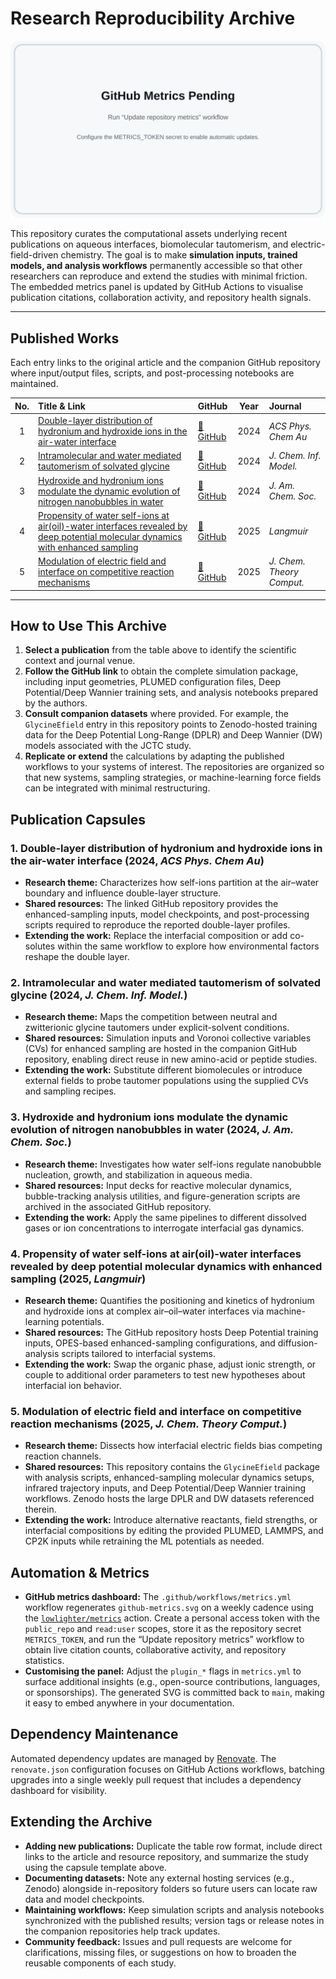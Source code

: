# Research Reproducibility Archive

[![Repository metrics dashboard](github-metrics.svg)](github-metrics.svg)

This repository curates the computational assets underlying recent publications on aqueous interfaces, biomolecular tautomerism,
and electric-field-driven chemistry. The goal is to make **simulation inputs, trained models, and analysis workflows** permanently
accessible so that other researchers can reproduce and extend the studies with minimal friction. The embedded metrics panel is
updated by GitHub Actions to visualise publication citations, collaboration activity, and repository health signals.

---

## Published Works

Each entry links to the original article and the companion GitHub repository where input/output files, scripts, and post-processing
notebooks are maintained.

| No. | Title & Link | GitHub | Year | Journal |
|:---:|:-------------|:--------|:----:|:--------|
| 1 | [Double-layer distribution of hydronium and hydroxide ions in the air-water interface](https://pubs.acs.org/doi/10.1021/acsphyschemau.3c00076) | [🔗 GitHub](https://github.com/Zhang-pchao/DoubleLayerAirWater) | 2024 | *ACS Phys. Chem Au* |
| 2 | [Intramolecular and water mediated tautomerism of solvated glycine](https://pubs.acs.org/doi/10.1021/acs.jcim.4c00273) | [🔗 GitHub](https://github.com/Zhang-pchao/GlycineTautomerism) | 2024 | *J. Chem. Inf. Model.* |
| 3 | [Hydroxide and hydronium ions modulate the dynamic evolution of nitrogen nanobubbles in water](https://pubs.acs.org/doi/10.1021/jacs.4c06641) | [🔗 GitHub](https://github.com/Zhang-pchao/N2BubbleIon) | 2024 | *J. Am. Chem. Soc.* |
| 4 | [Propensity of water self-ions at air(oil)-water interfaces revealed by deep potential molecular dynamics with enhanced sampling](https://pubs.acs.org/doi/full/10.1021/acs.langmuir.4c05004) | [🔗 GitHub](https://github.com/Zhang-pchao/OilWaterInterface) | 2025 | *Langmuir* |
| 5 | [Modulation of electric field and interface on competitive reaction mechanisms](https://doi.org/10.1021/acs.jctc.5c00705) | [🔗 GitHub](https://github.com/Zhang-pchao/research/tree/main/GlycineEfield) | 2025 | *J. Chem. Theory Comput.* |

---

## How to Use This Archive

1. **Select a publication** from the table above to identify the scientific context and journal venue.
2. **Follow the GitHub link** to obtain the complete simulation package, including input geometries, PLUMED configuration files,
   Deep Potential/Deep Wannier training sets, and analysis notebooks prepared by the authors.
3. **Consult companion datasets** where provided. For example, the `GlycineEfield` entry in this repository points to Zenodo-hosted
   training data for the Deep Potential Long-Range (DPLR) and Deep Wannier (DW) models associated with the JCTC study.
4. **Replicate or extend** the calculations by adapting the published workflows to your systems of interest. The repositories are
   organized so that new systems, sampling strategies, or machine-learning force fields can be integrated with minimal restructuring.

## Publication Capsules

### 1. Double-layer distribution of hydronium and hydroxide ions in the air-water interface (2024, *ACS Phys. Chem Au*)
- **Research theme:** Characterizes how self-ions partition at the air–water boundary and influence double-layer structure.
- **Shared resources:** The linked GitHub repository provides the enhanced-sampling inputs, model checkpoints, and post-processing
  scripts required to reproduce the reported double-layer profiles.
- **Extending the work:** Replace the interfacial composition or add co-solutes within the same workflow to explore how environmental
  factors reshape the double layer.

### 2. Intramolecular and water mediated tautomerism of solvated glycine (2024, *J. Chem. Inf. Model.*)
- **Research theme:** Maps the competition between neutral and zwitterionic glycine tautomers under explicit-solvent conditions.
- **Shared resources:** Simulation inputs and Voronoi collective variables (CVs) for enhanced sampling are hosted in the companion
  GitHub repository, enabling direct reuse in new amino-acid or peptide studies.
- **Extending the work:** Substitute different biomolecules or introduce external fields to probe tautomer populations using the
  supplied CVs and sampling recipes.

### 3. Hydroxide and hydronium ions modulate the dynamic evolution of nitrogen nanobubbles in water (2024, *J. Am. Chem. Soc.*)
- **Research theme:** Investigates how water self-ions regulate nanobubble nucleation, growth, and stabilization in aqueous media.
- **Shared resources:** Input decks for reactive molecular dynamics, bubble-tracking analysis utilities, and figure-generation scripts
  are archived in the associated GitHub repository.
- **Extending the work:** Apply the same pipelines to different dissolved gases or ion concentrations to interrogate interfacial gas dynamics.

### 4. Propensity of water self-ions at air(oil)-water interfaces revealed by deep potential molecular dynamics with enhanced sampling (2025, *Langmuir*)
- **Research theme:** Quantifies the positioning and kinetics of hydronium and hydroxide ions at complex air–oil–water interfaces via machine-learning potentials.
- **Shared resources:** The GitHub repository hosts Deep Potential training inputs, OPES-based enhanced-sampling configurations, and diffusion-analysis scripts tailored to interfacial systems.
- **Extending the work:** Swap the organic phase, adjust ionic strength, or couple to additional order parameters to test new hypotheses about interfacial ion behavior.

### 5. Modulation of electric field and interface on competitive reaction mechanisms (2025, *J. Chem. Theory Comput.*)
- **Research theme:** Dissects how interfacial electric fields bias competing reaction channels.
- **Shared resources:** This repository contains the `GlycineEfield` package with analysis scripts, enhanced-sampling molecular dynamics setups, infrared trajectory inputs, and Deep Potential/Deep Wannier training workflows. Zenodo hosts the large DPLR and DW datasets referenced therein.
- **Extending the work:** Introduce alternative reactants, field strengths, or interfacial compositions by editing the provided PLUMED, LAMMPS, and CP2K inputs while retraining the ML potentials as needed.

## Automation & Metrics

- **GitHub metrics dashboard:** The `.github/workflows/metrics.yml` workflow regenerates `github-metrics.svg` on a weekly cadence using the
  [`lowlighter/metrics`](https://github.com/lowlighter/metrics) action. Create a personal access token with the `public_repo` and
  `read:user` scopes, store it as the repository secret `METRICS_TOKEN`, and run the “Update repository metrics” workflow to obtain live
  citation counts, collaborative activity, and repository statistics.
- **Customising the panel:** Adjust the `plugin_*` flags in `metrics.yml` to surface additional insights (e.g., open-source contributions,
  languages, or sponsorships). The generated SVG is committed back to `main`, making it easy to embed anywhere in your documentation.

## Dependency Maintenance

Automated dependency updates are managed by [Renovate](https://docs.renovatebot.com/). The `renovate.json` configuration focuses on
GitHub Actions workflows, batching upgrades into a single weekly pull request that includes a dependency dashboard for visibility.

## Extending the Archive

- **Adding new publications:** Duplicate the table row format, include direct links to the article and resource repository, and
  summarize the study using the capsule template above.
- **Documenting datasets:** Note any external hosting services (e.g., Zenodo) alongside in-repository folders so future users can locate
  raw data and model checkpoints.
- **Maintaining workflows:** Keep simulation scripts and analysis notebooks synchronized with the published results; version tags or release
  notes in the companion repositories help track updates.
- **Community feedback:** Issues and pull requests are welcome for clarifications, missing files, or suggestions on how to broaden the
  reusable components of each study.

